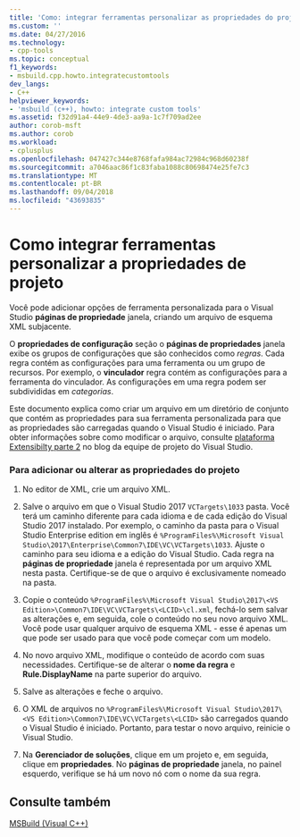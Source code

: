 ```yaml
---
title: 'Como: integrar ferramentas personalizar as propriedades do projeto | Microsoft Docs'
ms.custom: ''
ms.date: 04/27/2016
ms.technology:
- cpp-tools
ms.topic: conceptual
f1_keywords:
- msbuild.cpp.howto.integratecustomtools
dev_langs:
- C++
helpviewer_keywords:
- 'msbuild (c++), howto: integrate custom tools'
ms.assetid: f32d91a4-44e9-4de3-aa9a-1c7f709ad2ee
author: corob-msft
ms.author: corob
ms.workload:
- cplusplus
ms.openlocfilehash: 047427c344e8768fafa984ac72984c968d60238f
ms.sourcegitcommit: a7046aac86f1c83faba1088c80698474e25fe7c3
ms.translationtype: MT
ms.contentlocale: pt-BR
ms.lasthandoff: 09/04/2018
ms.locfileid: "43693835"
---
```

# <a name="how-to-integrate-custom-tools-into-the-project-properties"></a>Como integrar ferramentas personalizar a propriedades de projeto
Você pode adicionar opções de ferramenta personalizada para o Visual Studio **páginas de propriedade** janela, criando um arquivo de esquema XML subjacente.  
  
 O **propriedades de configuração** seção o **páginas de propriedades** janela exibe os grupos de configurações que são conhecidos como *regras*. Cada regra contém as configurações para uma ferramenta ou um grupo de recursos. Por exemplo, o **vinculador** regra contém as configurações para a ferramenta do vinculador. As configurações em uma regra podem ser subdivididas em *categorias*.  
  
 Este documento explica como criar um arquivo em um diretório de conjunto que contém as propriedades para sua ferramenta personalizada para que as propriedades são carregadas quando o Visual Studio é iniciado. Para obter informações sobre como modificar o arquivo, consulte [plataforma Extensibilty parte 2](https://blogs.msdn.microsoft.com/vsproject/2009/06/18/platform-extensibility-part-2/) no blog da equipe de projeto do Visual Studio.  
  
### <a name="to-add-or-change-project-properties"></a>Para adicionar ou alterar as propriedades do projeto  
  
1.  No editor de XML, crie um arquivo XML.  
  
2.  Salve o arquivo em que o Visual Studio 2017 `VCTargets\1033` pasta. Você terá um caminho diferente para cada idioma e de cada edição do Visual Studio 2017 instalado. Por exemplo, o caminho da pasta para o Visual Studio Enterprise edition em inglês é `%ProgramFiles%\Microsoft Visual Studio\2017\Enterprise\Common7\IDE\VC\VCTargets\1033`. Ajuste o caminho para seu idioma e a edição do Visual Studio. Cada regra na **páginas de propriedade** janela é representada por um arquivo XML nesta pasta. Certifique-se de que o arquivo é exclusivamente nomeado na pasta.  
  
3.  Copie o conteúdo `%ProgramFiles%\Microsoft Visual Studio\2017\<VS Edition>\Common7\IDE\VC\VCTargets\<LCID>\cl.xml`, fechá-lo sem salvar as alterações e, em seguida, cole o conteúdo no seu novo arquivo XML. Você pode usar qualquer arquivo de esquema XML - esse é apenas um que pode ser usado para que você pode começar com um modelo.  
  
4.  No novo arquivo XML, modifique o conteúdo de acordo com suas necessidades. Certifique-se de alterar o **nome da regra** e **Rule.DisplayName** na parte superior do arquivo.  
  
5.  Salve as alterações e feche o arquivo.  
  
6.  O XML de arquivos no `%ProgramFiles%\Microsoft Visual Studio\2017\<VS Edition>\Common7\IDE\VC\VCTargets\<LCID>` são carregados quando o Visual Studio é iniciado. Portanto, para testar o novo arquivo, reinicie o Visual Studio.  
  
7.  Na **Gerenciador de soluções**, clique em um projeto e, em seguida, clique em **propriedades**. No **páginas de propriedade** janela, no painel esquerdo, verifique se há um novo nó com o nome da sua regra.  
  
## <a name="see-also"></a>Consulte também  
 [MSBuild (Visual C++)](../build/msbuild-visual-cpp.md)
